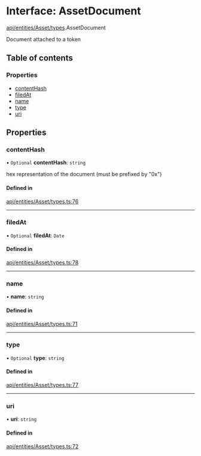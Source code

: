 # Interface: AssetDocument

[api/entities/Asset/types](../wiki/api.entities.Asset.types).AssetDocument

Document attached to a token

## Table of contents

### Properties

- [contentHash](../wiki/api.entities.Asset.types.AssetDocument#contenthash)
- [filedAt](../wiki/api.entities.Asset.types.AssetDocument#filedat)
- [name](../wiki/api.entities.Asset.types.AssetDocument#name)
- [type](../wiki/api.entities.Asset.types.AssetDocument#type)
- [uri](../wiki/api.entities.Asset.types.AssetDocument#uri)

## Properties

### contentHash

• `Optional` **contentHash**: `string`

hex representation of the document (must be prefixed by "0x")

#### Defined in

[api/entities/Asset/types.ts:76](https://github.com/PolymeshAssociation/polymesh-sdk/blob/f8a937f04/src/api/entities/Asset/types.ts#L76)

___

### filedAt

• `Optional` **filedAt**: `Date`

#### Defined in

[api/entities/Asset/types.ts:78](https://github.com/PolymeshAssociation/polymesh-sdk/blob/f8a937f04/src/api/entities/Asset/types.ts#L78)

___

### name

• **name**: `string`

#### Defined in

[api/entities/Asset/types.ts:71](https://github.com/PolymeshAssociation/polymesh-sdk/blob/f8a937f04/src/api/entities/Asset/types.ts#L71)

___

### type

• `Optional` **type**: `string`

#### Defined in

[api/entities/Asset/types.ts:77](https://github.com/PolymeshAssociation/polymesh-sdk/blob/f8a937f04/src/api/entities/Asset/types.ts#L77)

___

### uri

• **uri**: `string`

#### Defined in

[api/entities/Asset/types.ts:72](https://github.com/PolymeshAssociation/polymesh-sdk/blob/f8a937f04/src/api/entities/Asset/types.ts#L72)
